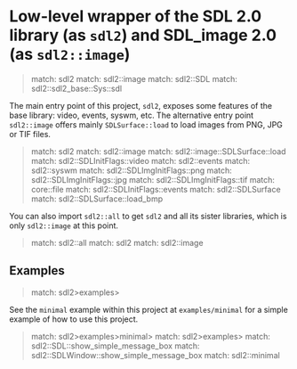 # Low-level wrapper of the SDL 2.0 library (as `sdl2`) and SDL_image 2.0 (as `sdl2::image`)


> match: sdl2
> match: sdl2::image
> match: sdl2::SDL
> match: sdl2::sdl2_base::Sys::sdl

The main entry point of this project, `sdl2`, exposes some features of the base
library: video, events, syswm, etc. The alternative entry point `sdl2::image` offers
mainly `SDLSurface::load` to load images from PNG, JPG or TIF files.


> match: sdl2
> match: sdl2::image
> match: sdl2::image::SDLSurface::load
> match: sdl2::SDLInitFlags::video
> match: sdl2::events
> match: sdl2::syswm
> match: sdl2::SDLImgInitFlags::png
> match: sdl2::SDLImgInitFlags::jpg
> match: sdl2::SDLImgInitFlags::tif
> match: core::file
> match: sdl2::SDLInitFlags::events
> match: sdl2::SDLSurface
> match: sdl2::SDLSurface::load_bmp

You can also import `sdl2::all` to get `sdl2` and all its sister libraries, which is only
`sdl2::image` at this point.


> match: sdl2::all
> match: sdl2
> match: sdl2::image

## Examples


> match: sdl2>examples>

See the `minimal` example within this project at `examples/minimal` for a simple example
of how to use this project.


> match: sdl2>examples>minimal>
> match: sdl2>examples>
> match: sdl2::SDL::show_simple_message_box
> match: sdl2::SDLWindow::show_simple_message_box
> match: sdl2::minimal

